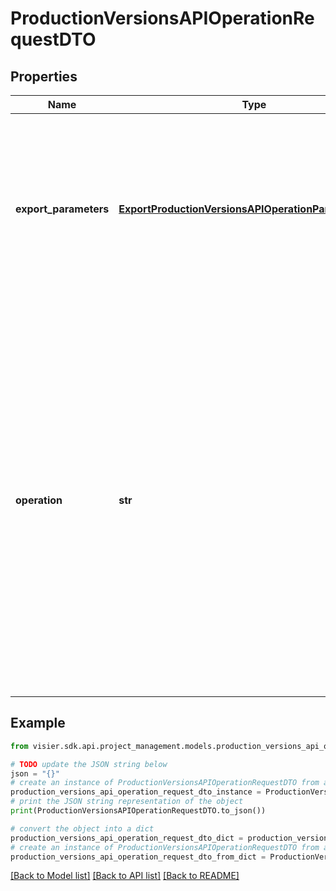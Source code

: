 # ProductionVersionsAPIOperationRequestDTO


## Properties

Name | Type | Description | Notes
------------ | ------------- | ------------- | -------------
**export_parameters** | [**ExportProductionVersionsAPIOperationParametersDTO**](ExportProductionVersionsAPIOperationParametersDTO.md) | The parameters for the &#x60;export&#x60; option, such as the production version to start exporting versions from. Required for &#x60;export&#x60; operations. | [optional] 
**operation** | **str** | The operation to perform. Valid values:  * &#x60;export&#x60;: Export the project changes of the requested production versions and their related files, such as any Guidebook images. If successful, a ZIP file is returned containing any relevant image files and a JSON file with the production project changes. | [optional] 

## Example

```python
from visier.sdk.api.project_management.models.production_versions_api_operation_request_dto import ProductionVersionsAPIOperationRequestDTO

# TODO update the JSON string below
json = "{}"
# create an instance of ProductionVersionsAPIOperationRequestDTO from a JSON string
production_versions_api_operation_request_dto_instance = ProductionVersionsAPIOperationRequestDTO.from_json(json)
# print the JSON string representation of the object
print(ProductionVersionsAPIOperationRequestDTO.to_json())

# convert the object into a dict
production_versions_api_operation_request_dto_dict = production_versions_api_operation_request_dto_instance.to_dict()
# create an instance of ProductionVersionsAPIOperationRequestDTO from a dict
production_versions_api_operation_request_dto_from_dict = ProductionVersionsAPIOperationRequestDTO.from_dict(production_versions_api_operation_request_dto_dict)
```
[[Back to Model list]](../README.md#documentation-for-models) [[Back to API list]](../README.md#documentation-for-api-endpoints) [[Back to README]](../README.md)


